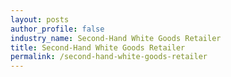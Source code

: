 ```yaml
---
layout: posts 
author_profile: false 
industry_name: Second-Hand White Goods Retailer
title: Second-Hand White Goods Retailer
permalink: /second-hand-white-goods-retailer
---
```

